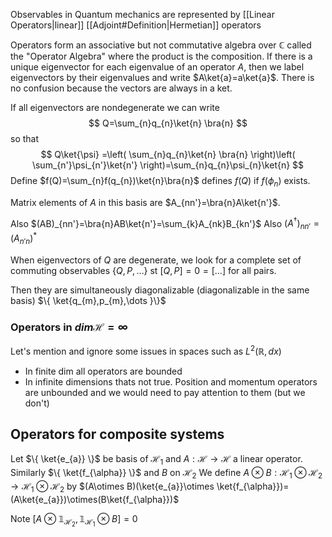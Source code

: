 Observables in Quantum mechanics are represented by [[Linear Operators|linear]] [[Adjoint#Definition|Hermetian]] operators

Operators form an associative but not commutative algebra over $\mathbb{C}$ called the "Operator Algebra" where the product is the composition.
If there is a unique eigenvector for each eigenvalue of an operator $A$, then we label eigenvectors by their eigenvalues and write $A\ket{a}=a\ket{a}$. There is no confusion because the vectors are always in a ket.

If all eigenvectors are nondegenerate we can write
$$
Q=\sum_{n}q_{n}\ket{n} \bra{n}
$$
so that
$$
Q\ket{\psi} =\left( \sum_{n}q_{n}\ket{n} \bra{n}  \right)\left( \sum_{n'}\psi_{n'}\ket{n'}  \right)=\sum_{n}q_{n}\psi_{n}\ket{n} 
$$
Define $f(Q)=\sum_{n}f(q_{n})\ket{n}\bra{n}$ defines $f(Q)$ if $f(\phi_{n})$ exists.

Matrix elements of $A$ in this basis are $A_{nn'}=\bra{n}A\ket{n'}$.

Also $(AB)_{nn'}=\bra{n}AB\ket{n'}=\sum_{k}A_{nk}B_{kn'}$
Also $(A^{\dagger})_{nn'}=(A_{n'n})^{*}$


When eigenvectors of $Q$ are degenerate, we look for a complete set of commuting observables $\{ Q, P, \dots \}$ st $[Q,P]=0=[\dots]$ for all pairs.

Then they are simultaneously diagonalizable (diagonalizable in the same basis)
$\{ \ket{q_{m},p_{m},\dots }\}$

### Operators in $dim\mathcal{H}=\infty$
Let's mention and ignore some issues in spaces such as $L^2(\mathbb{R},dx)$
- In finite dim all operators are bounded
- In infinite dimensions thats not true. Position and momentum operators are unbounded and we would need to pay attention to them (but we don't)

## Operators for composite systems
Let $\{ \ket{e_{a}} \}$ be basis of $\mathcal{H}_{1}$ and $A:\mathcal{H}\to \mathcal{H}$ a linear operator.
Similarly $\{ \ket{f_{\alpha}} \}$ and $B$ on $\mathcal{H}_{2}$
We define $A\otimes B:\mathcal{H}_1\otimes \mathcal{H}_{2}\to \mathcal{H}_{1}\otimes \mathcal{H}_{2}$
by
$(A\otimes B)(\ket{e_{a}}\otimes \ket{f_{\alpha}})=(A\ket{e_{a}})\otimes(B\ket{f_{\alpha}})$

Note $[A\otimes \mathbb{1}_{\mathcal{H}_{2}}, \mathbb{1}_{\mathcal{H}_{1}}\otimes B]=0$



